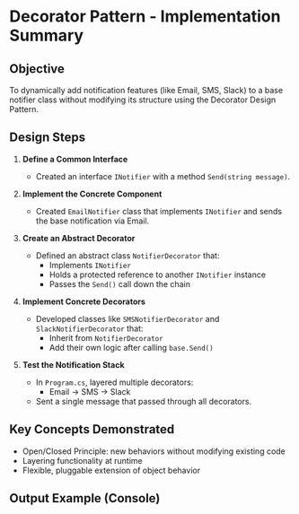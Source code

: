 # Decorator Pattern - Implementation Summary

## Objective
To dynamically add notification features (like Email, SMS, Slack) to a base notifier class without modifying its structure using the Decorator Design Pattern.

## Design Steps

1. **Define a Common Interface**
   - Created an interface `INotifier` with a method `Send(string message)`.

2. **Implement the Concrete Component**
   - Created `EmailNotifier` class that implements `INotifier` and sends the base notification via Email.

3. **Create an Abstract Decorator**
   - Defined an abstract class `NotifierDecorator` that:
     - Implements `INotifier`
     - Holds a protected reference to another `INotifier` instance
     - Passes the `Send()` call down the chain

4. **Implement Concrete Decorators**
   - Developed classes like `SMSNotifierDecorator` and `SlackNotifierDecorator` that:
     - Inherit from `NotifierDecorator`
     - Add their own logic after calling `base.Send()`

5. **Test the Notification Stack**
   - In `Program.cs`, layered multiple decorators:
     - Email → SMS → Slack
   - Sent a single message that passed through all decorators.

## Key Concepts Demonstrated

- Open/Closed Principle: new behaviors without modifying existing code
- Layering functionality at runtime
- Flexible, pluggable extension of object behavior

## Output Example (Console)

